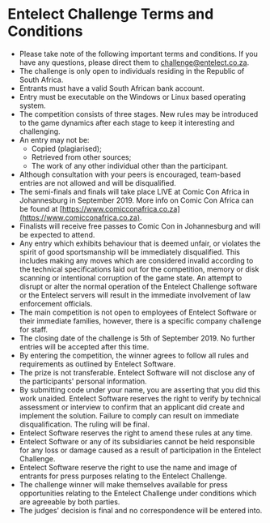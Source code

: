 # Entelect Challenge Terms and Conditions
                                            
* Please take note of the following important terms and conditions. If you have any questions, please direct them to [challenge@entelect.co.za](challenge@entelect.co.za).
* The challenge is only open to individuals residing in the Republic of South Africa.
* Entrants must have a valid South African bank account.
* Entry must be executable on the Windows or Linux based operating system.
* The competition consists of three stages. New rules may be introduced to the game dynamics after each stage to keep it interesting and challenging. 
* An entry may not be:
    * Copied (plagiarised);
    * Retrieved from other sources;
    * The work of any other individual other than the participant.
* Although consultation with your peers is encouraged, team-based entries are not allowed and will be disqualified.
* The semi-finals and finals will take place LIVE at Comic Con Africa in Johannesburg in September 2019. More info on Comic Con Africa can be found at [https://www.comicconafrica.co.za](https://www.comicconafrica.co.za).
* Finalists will receive free passes to Comic Con in Johannesburg and will be expected to attend.
* Any entry which exhibits behaviour that is deemed unfair, or violates the spirit of good sportsmanship will be immediately disqualified. 
This includes making any moves which are considered 
invalid according to the technical specifications laid out for the competition, memory or disk scanning or intentional corruption of the game state. 
An attempt to disrupt or alter the normal operation of the Entelect Challenge software or the Entelect servers will result in the immediate involvement of law enforcement officials.
* The main competition is not open to employees of Entelect Software or their immediate families, however, there is a specific company challenge for staff.
* The closing date of the challenge is 5th of September 2019. No further entries will be accepted after this time.
* By entering the competition, the winner agrees to follow all rules and requirements as outlined by Entelect Software.
* The prize is not transferable. Entelect Software will not disclose any of the participants' personal information.
* By submitting code under your name, you are asserting that you did this work unaided. Entelect Software reserves the right to verify by technical assessment or interview to confirm that an applicant did create and implement the solution. Failure to comply can result on immediate disqualification. The ruling will be final.
* Entelect Software reserves the right to amend these rules at any time.
* Entelect Software or any of its subsidiaries cannot be held responsible for any loss or damage caused as a result of participation in the Entelect Challenge.
* Entelect Software reserve the right to use the name and image of entrants for press purposes relating to the Entelect Challenge.
* The challenge winner will make themselves available for press opportunities relating to the Entelect Challenge under conditions which are agreeable by both parties.
* The judges' decision is final and no correspondence will be entered into.

